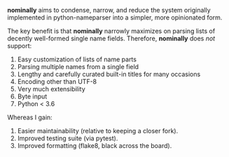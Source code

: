 **nominally** aims to condense, narrow, and reduce the system originally
implemented in python-nameparser into a simpler, more opinionated form.

The key benefit is that **nominally** narrowly maximizes on parsing
lists of decently well-formed single name fields. Therefore, **nominally**
does *not* support:

1. Easy customization of lists of name parts
2. Parsing multiple names from a single field
3. Lengthy and carefully curated built-in titles for many occasions
4. Encoding other than UTF-8
5. Very much extensibility
6. Byte input
7. Python < 3.6

<!-- Della, Abu, Doctor... -->

Whereas I gain:

1. Easier maintainability (relative to keeping a closer fork).
2. Improved testing suite (via pytest).
3. Improved formatting (flake8, black across the board).
